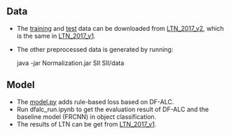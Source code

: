 ## Data
+ The [training](https://github.com/AnonymousResearcherOpen/DF-ALC/tree/main/SII/data/training) and [test](https://github.com/AnonymousResearcherOpen/DF-ALC/tree/main/SII/data/test) data can be downloaded from [LTN_2017_v2](https://gitlab.fbk.eu/donadello/LTN_IJCAI17), which is the same in [LTN_2017_v1](https://gitlab.fbk.eu/donadello/LTN_ACM_SAC17/-/tree/master/code).
+ The other preprocessed data is generated by running:

    java -jar Normalization.jar SII SII/data


## Model
+ The [model.py](https://github.com/AnonymousResearcherOpen/DF-ALC/tree/main/SII/data/model.py) adds rule-based loss based on DF-ALC.
+ Run dfalc_run.ipynb to get the evaluation result of DF-ALC and the baseline model (FRCNN) in object classification.
+ The results of LTN can be get from [LTN_2017_v1](https://gitlab.fbk.eu/donadello/LTN_ACM_SAC17/-/tree/master/code).